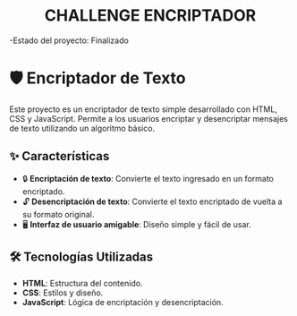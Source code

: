 <h1 align="center"> CHALLENGE ENCRIPTADOR </h1>

-Estado del proyecto: Finalizado

# 🛡️ Encriptador de Texto

Este proyecto es un encriptador de texto simple desarrollado con HTML, CSS y JavaScript. Permite a los usuarios encriptar y desencriptar mensajes de texto utilizando un algoritmo básico.

## ✨ Características

- 🔒 **Encriptación de texto**: Convierte el texto ingresado en un formato encriptado.
- 🔓 **Desencriptación de texto**: Convierte el texto encriptado de vuelta a su formato original.
- 🖥️ **Interfaz de usuario amigable**: Diseño simple y fácil de usar.

## 🛠️ Tecnologías Utilizadas

- **HTML**: Estructura del contenido.
- **CSS**: Estilos y diseño.
- **JavaScript**: Lógica de encriptación y desencriptación.

